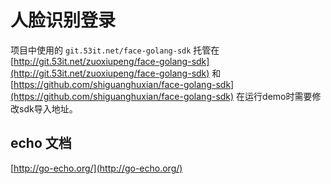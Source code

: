 # 人脸识别登录

项目中使用的 `git.53it.net/face-golang-sdk` 托管在[http://git.53it.net/zuoxiupeng/face-golang-sdk](http://git.53it.net/zuoxiupeng/face-golang-sdk) 和 [https://github.com/shiguanghuxian/face-golang-sdk](https://github.com/shiguanghuxian/face-golang-sdk) 在运行demo时需要修改sdk导入地址。


## echo 文档
[http://go-echo.org/](http://go-echo.org/)
